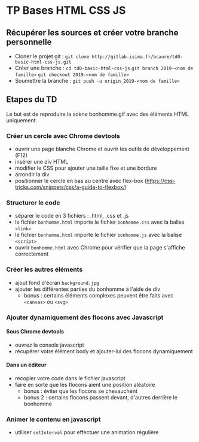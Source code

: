 # TP Bases HTML CSS JS

## Récupérer les sources et créer votre branche personnelle
- Cloner le projet git : 
`git clone http://gitlab.isima.fr/bcaure/td0-basic-html-css-js.git`
- Créer une branche :
`cd td0-basic-html-css-js`
`git branch 2019-<nom de famille>`
`git checkout 2019-<nom de famille>`
- Soumettre la branche :
`git push -u origin 2019-<nom de famille>`

## Etapes du TD

Le but est de reproduire la scène bonhomme.gif avec des éléments HTML uniquement.

### Créer un cercle avec Chrome devtools
  - ouvrir une page blanche Chrome et ouvrir les outils de développement (F12)
  - insérer une div HTML
  - modifier le CSS pour ajouter une taille fixe et une bordure
  - arrondir la div
  - positionner le cercle en bas au centre avec flex-box (https://css-tricks.com/snippets/css/a-guide-to-flexbox/)

### Structurer le code
  - séparer le code en 3 fichiers : .html, .css et .js
  - le fichier `bonhomme.html` importe le fichier `bonhomme.css` avec la balise `<link>`
  - le fichier `bonhomme.html` importe le fichier `bonhomme.js` avec la balise `<script>`
  - ouvrir `bonhomme.html` avec Chrome pour vérifier que la page s'affiche correctement

### Créer les autres éléments
  - ajout fond d'écran `background.jpg`
  - ajouter les différentes parties du bonhomme à l'aide de div
    - bonus : certains éléments complexes peuvent être faits avec `<canvas>` ou `<svg>`

### Ajouter dynamiquement des flocons avec Javascript

#### Sous Chrome devtools
  - ouvrez la console javascript
  - récupérer votre élément body et ajouter-lui des flocons dynamiquement

#### Dans un éditeur
  - recopier votre code dans le fichier javascript
  - faire en sorte que les flocons aient une position aléatoire
    - bonus : éviter que les flocons se chevauchent
    - bonus 2 : certains flocons passent devant, d'autres derrière le bonhomme

### Animer le contenu en javascript
  - utiliser `setInterval` pour effectuer une animation régulière


